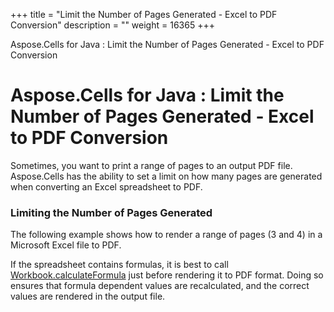+++
title = "Limit the Number of Pages Generated - Excel to PDF Conversion" 
description = "" 
weight = 16365 
+++

Aspose.Cells for Java : Limit the Number of Pages Generated - Excel to PDF Conversion  

# Aspose.Cells for Java : Limit the Number of Pages Generated - Excel to PDF Conversion


Sometimes, you want to print a range of pages to an output PDF file. Aspose.Cells has the ability to set a limit on how many pages are generated when converting an Excel spreadsheet to PDF.

### Limiting the Number of Pages Generated

The following example shows how to render a range of pages (3 and 4) in a Microsoft Excel file to PDF.


If the spreadsheet contains formulas, it is best to call [Workbook.calculateFormula](https://apireference.aspose.com/java/cells/com.aspose.cells/workbook#calculateFormula()) just before rendering it to PDF format. Doing so ensures that formula dependent values are recalculated, and the correct values are rendered in the output file.


